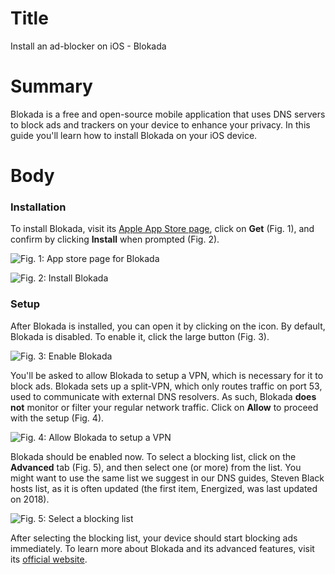 # Title #
Install an ad-blocker on iOS - Blokada

# Summary #

Blokada is a free and open-source mobile application that uses DNS servers to block ads and trackers on your device to
enhance your privacy. In this guide you'll learn how to install Blokada on your iOS device.

# Body #

### Installation ###

To install Blokada, visit its [Apple App Store page](https://apps.apple.com/us/app/blokada/id1508341781), click on
**Get** (Fig. 1), and confirm by clicking **Install** when prompted (Fig. 2).

![Fig. 1: App store page for Blokada](../images/ios/blockada-app-store.jpg?raw=true)

![Fig. 2: Install Blokada](../images/ios/blockada-install.png?raw=true)

### Setup ###

After Blokada is installed, you can open it by clicking on the icon. By default, Blokada is disabled. To enable it,
click the large button (Fig. 3).

![Fig. 3: Enable Blokada](../images/ios/blockada-enable.jpg?raw=true)

You'll be asked to allow Blokada to setup a VPN, which is necessary for it to block ads. Blokada sets up a split-VPN,
which only routes traffic on port 53, used to communicate with external DNS resolvers. As such, Blokada **does not**
monitor or filter your regular network traffic. Click on **Allow** to proceed with the setup (Fig. 4).

![Fig. 4: Allow Blokada to setup a VPN](../images/ios/blockada-vpn.jpg?raw=true)

Blokada should be enabled now. To select a blocking list, click on the **Advanced** tab (Fig. 5), and then select one
(or more) from the list. You might want to use the same list we suggest in our DNS guides, Steven Black hosts list, as
it is often updated (the first item, Energized, was last updated on 2018).

![Fig. 5: Select a blocking list](../images/ios/blockada-lists.jpg?raw=true)

After selecting the blocking list, your device should start blocking ads immediately. To learn more about Blokada and
its advanced features, visit its [official website](https://blokada.org/).
